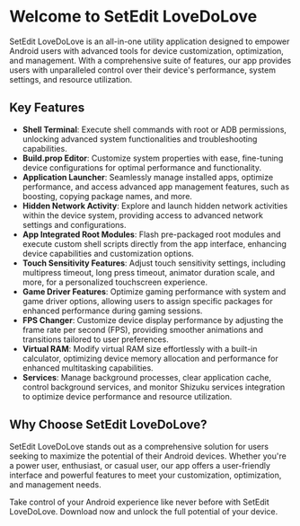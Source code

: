 # Welcome to SetEdit LoveDoLove

SetEdit LoveDoLove is an all-in-one utility application designed to empower Android users with advanced tools for device customization, optimization, and management. With a comprehensive suite of features, our app provides users with unparalleled control over their device's performance, system settings, and resource utilization.

## Key Features

- **Shell Terminal**: Execute shell commands with root or ADB permissions, unlocking advanced system functionalities and troubleshooting capabilities.
- **Build.prop Editor**: Customize system properties with ease, fine-tuning device configurations for optimal performance and functionality.
- **Application Launcher**: Seamlessly manage installed apps, optimize performance, and access advanced app management features, such as boosting, copying package names, and more.
- **Hidden Network Activity**: Explore and launch hidden network activities within the device system, providing access to advanced network settings and configurations.
- **App Integrated Root Modules**: Flash pre-packaged root modules and execute custom shell scripts directly from the app interface, enhancing device capabilities and customization options.
- **Touch Sensitivity Features**: Adjust touch sensitivity settings, including multipress timeout, long press timeout, animator duration scale, and more, for a personalized touchscreen experience.
- **Game Driver Features**: Optimize gaming performance with system and game driver options, allowing users to assign specific packages for enhanced performance during gaming sessions.
- **FPS Changer**: Customize device display performance by adjusting the frame rate per second (FPS), providing smoother animations and transitions tailored to user preferences.
- **Virtual RAM**: Modify virtual RAM size effortlessly with a built-in calculator, optimizing device memory allocation and performance for enhanced multitasking capabilities.
- **Services**: Manage background processes, clear application cache, control background services, and monitor Shizuku services integration to optimize device performance and resource utilization.

## Why Choose SetEdit LoveDoLove?

SetEdit LoveDoLove stands out as a comprehensive solution for users seeking to maximize the potential of their Android devices. Whether you're a power user, enthusiast, or casual user, our app offers a user-friendly interface and powerful features to meet your customization, optimization, and management needs.

Take control of your Android experience like never before with SetEdit LoveDoLove. Download now and unlock the full potential of your device.

